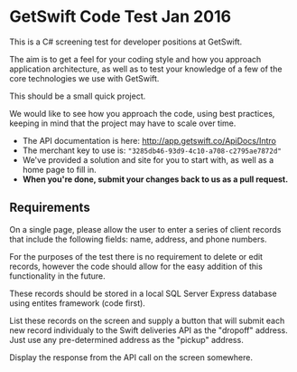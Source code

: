 # GetSwift Code Test Jan 2016

This is a C# screening test for developer positions at GetSwift.

The aim is to get a feel for your coding style and how you approach application architecture, as well as to test your knowledge of a few of the core technologies we use with GetSwift.

This should be a small quick project.

We would like to see how you approach the code, using best practices, keeping in mind that the project may have to scale over time.

- The API documentation is here: http://app.getswift.co/ApiDocs/Intro
- The merchant key to use is: `"3285db46-93d9-4c10-a708-c2795ae7872d"`
- We've provided a solution and site for you to start with, as well as a home page to fill in.
- **When you're done, submit your changes back to us as a pull request.**

## Requirements

On a single page, please allow the user to enter a series of client records that include the following fields: name, address, and phone numbers.


For the purposes of the test there is no requirement to delete or edit  records, however the code should allow for the easy addition of this functionality in the future.

These records should be stored in a local SQL Server Express database using entites framework (code first).

List these records on the screen and supply a button that will submit each new record individualy to the Swift deliveries API as the "dropoff" address.  Just use any pre-determined address as the "pickup" address.

Display the response from the API call on the screen somewhere.

